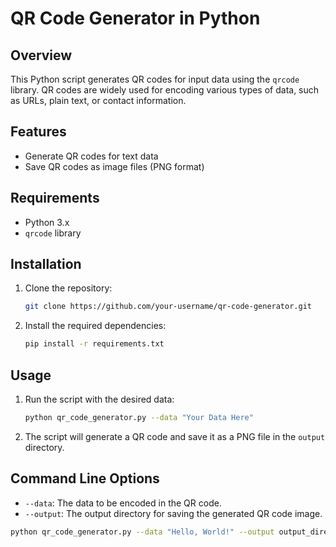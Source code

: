# QR Code Generator in Python

## Overview

This Python script generates QR codes for input data using the `qrcode` library. QR codes are widely used for encoding various types of data, such as URLs, plain text, or contact information.

## Features

- Generate QR codes for text data
- Save QR codes as image files (PNG format)

## Requirements

- Python 3.x
- `qrcode` library

## Installation

1. Clone the repository:

    ```bash
    git clone https://github.com/your-username/qr-code-generator.git
    ```

2. Install the required dependencies:

    ```bash
    pip install -r requirements.txt
    ```

## Usage

1. Run the script with the desired data:

    ```bash
    python qr_code_generator.py --data "Your Data Here"
    ```

2. The script will generate a QR code and save it as a PNG file in the `output` directory.

## Command Line Options

- `--data`: The data to be encoded in the QR code.
- `--output`: The output directory for saving the generated QR code image.

```bash
python qr_code_generator.py --data "Hello, World!" --output output_directory
